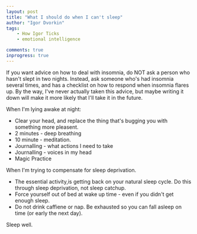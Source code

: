 ```yaml
---
layout: post
title: "What I should do when I can't sleep"
author: "Igor Dvorkin"
tags: 
    - How Igor Ticks
    - emotional intelligence

comments: true
inprogress: true
---
```


If you want advice on how to deal with insomnia, do NOT ask a person who hasn't slept in two nights.  Instead, ask someone who's had insomnia several times, and has a checklist on how to respond when insomnia flares up.  By the way, I've never actually taken this advice, but maybe writing it down will make it more likely that I'll take it in the future.

When I'm lying awake at night:

* Clear your head, and replace the thing that's bugging you with something more pleasent.
* 2 minutes - deep breathing
* 10 minute - meditation.
* Journalling - what actions I need to take
* Journalling - voices in my head
* Magic Practice

When I'm trying to compensate for sleep deprivation.

* The essential activity,is getting back on your natural sleep cycle.  Do this through sleep deprivation, not sleep catchup.
* Force yourself out of bed at wake up time - even if you didn't get enough sleep.
* Do not drink caffiene or nap. Be exhausted so you can fall asleep on time (or early the next day).

Sleep well.
